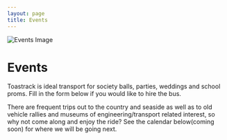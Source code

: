 ```yaml
---
layout: page
title: Events
---
```


![Events Image][events-image]

# Events

Toastrack is ideal transport for society balls, parties, weddings and school proms. Fill in the form below if you would like to hire the bus.

There are frequent trips out to the country and seaside as well as to old vehicle rallies and museums of engineering/transport related interest, so why not come along and enjoy the ride? See the calendar below(coming soon) for where we will be going next.

[events-image]: https://s3-eu-west-1.amazonaws.com/toastrackbus.org/events.jpg
